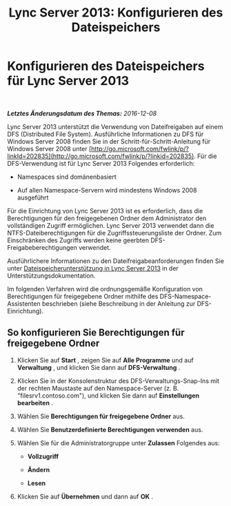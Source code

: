 ﻿---
title: 'Lync Server 2013: Konfigurieren des Dateispeichers'
TOCTitle: Konfigurieren des Dateispeichers
ms:assetid: a985be20-5a00-4f38-b45b-83dc82de3827
ms:mtpsurl: https://technet.microsoft.com/de-de/library/JJ205150(v=OCS.15)
ms:contentKeyID: 49295037
ms.date: 12/10/2016
mtps_version: v=OCS.15
ms.translationtype: HT
---

# Konfigurieren des Dateispeichers für Lync Server 2013

 

_**Letztes Änderungsdatum des Themas:** 2016-12-08_

Lync Server 2013 unterstützt die Verwendung von Dateifreigaben auf einem DFS (Distributed File System). Ausführliche Informationen zu DFS für Windows Server 2008 finden Sie in der Schritt-für-Schritt-Anleitung für Windows Server 2008 unter [http://go.microsoft.com/fwlink/p/?linkId=202835](http://go.microsoft.com/fwlink/p/?linkid=202835). Für die DFS-Verwendung ist für Lync Server 2013 Folgendes erforderlich:

  - Namespaces sind domänenbasiert

  - Auf allen Namespace-Servern wird mindestens Windows 2008 ausgeführt

Für die Einrichtung von Lync Server 2013 ist es erforderlich, dass die Berechtigungen für den freigegebenen Ordner dem Administrator den vollständigen Zugriff ermöglichen. Lync Server 2013 verwendet dann die NTFS-Dateiberechtigungen für die Zugriffssteuerungsliste der Ordner. Zum Einschränken des Zugriffs werden keine geerbten DFS-Freigabeberechtigungen verwendet.

Ausführlichere Informationen zu den Dateifreigabeanforderungen finden Sie unter [Dateispeicherunterstützung in Lync Server 2013](lync-server-2013-file-storage-support.md) in der Unterstützungsdokumentation.

Im folgenden Verfahren wird die ordnungsgemäße Konfiguration von Berechtigungen für freigegebene Ordner mithilfe des DFS-Namespace-Assistenten beschrieben (siehe Beschreibung in der Anleitung zur DFS-Einrichtung).

## So konfigurieren Sie Berechtigungen für freigegebene Ordner

1.  Klicken Sie auf **Start** , zeigen Sie auf **Alle Programme** und auf **Verwaltung** , und klicken Sie dann auf **DFS-Verwaltung** .

2.  Klicken Sie in der Konsolenstruktur des DFS-Verwaltungs-Snap-Ins mit der rechten Maustaste auf den Namespace-Server (z. B. "filesrv1.contoso.com"), und klicken Sie dann auf **Einstellungen bearbeiten** .

3.  Wählen Sie **Berechtigungen für freigegebene Ordner** aus.

4.  Wählen Sie **Benutzerdefinierte Berechtigungen verwenden** aus.

5.  Wählen Sie für die Administratorgruppe unter **Zulassen** Folgendes aus:
    
      - **Vollzugriff**
    
      - **Ändern**
    
      - **Lesen**

6.  Klicken Sie auf **Übernehmen** und dann auf **OK** .

